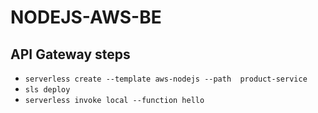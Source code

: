 # NODEJS-AWS-BE

## API Gateway steps
- `serverless create --template aws-nodejs --path  product-service`
- `sls deploy`
- `serverless invoke local --function hello`